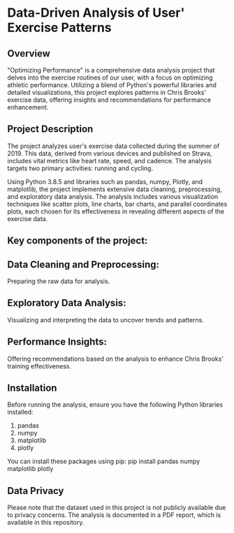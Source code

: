 # Data-Driven Analysis of User' Exercise Patterns
## Overview
"Optimizing Performance" is a comprehensive data analysis project that delves into the exercise routines of our user, with a focus on optimizing athletic performance. Utilizing a blend of Python's powerful libraries and detailed visualizations, this project explores patterns in Chris Brooks' exercise data, offering insights and recommendations for performance enhancement.

## Project Description
The project analyzes user's exercise data collected during the summer of 2019. This data, derived from various devices and published on Strava, includes vital metrics like heart rate, speed, and cadence. The analysis targets two primary activities: running and cycling.

Using Python 3.8.5 and libraries such as pandas, numpy, Plotly, and matplotlib, the project implements extensive data cleaning, preprocessing, and exploratory data analysis. The analysis includes various visualization techniques like scatter plots, line charts, bar charts, and parallel coordinates plots, each chosen for its effectiveness in revealing different aspects of the exercise data.

## Key components of the project:

## Data Cleaning and Preprocessing: 
Preparing the raw data for analysis.
## Exploratory Data Analysis: 
Visualizing and interpreting the data to uncover trends and patterns.
## Performance Insights: 
Offering recommendations based on the analysis to enhance Chris Brooks' training effectiveness.
## Installation
Before running the analysis, ensure you have the following Python libraries installed:

1. pandas
2. numpy
3. matplotlib
4. plotly
   
You can install these packages using pip:
pip install pandas numpy matplotlib plotly

## Data Privacy
Please note that the dataset used in this project is not publicly available due to privacy concerns. The analysis is documented in a PDF report, which is available in this repository.
